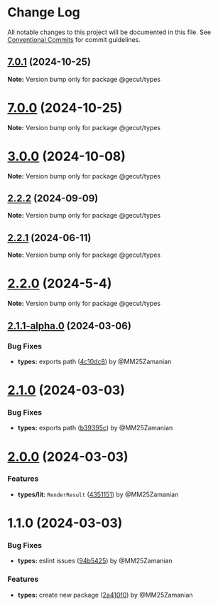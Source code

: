 # Change Log

All notable changes to this project will be documented in this file.
See [Conventional Commits](https://conventionalcommits.org) for commit guidelines.

## [7.0.1](https://github.com/gecut/hybrid-core/compare/@gecut/types@7.0.0...@gecut/types@7.0.1) (2024-10-25)

**Note:** Version bump only for package @gecut/types

# [7.0.0](https://github.com/gecut/hybrid-core/compare/@gecut/types@3.0.0...@gecut/types@7.0.0) (2024-10-25)

**Note:** Version bump only for package @gecut/types

# [3.0.0](https://github.com/gecut/hybrid-core/compare/@gecut/types@2.2.2...@gecut/types@3.0.0) (2024-10-08)

**Note:** Version bump only for package @gecut/types

## [2.2.2](https://github.com/gecut/hybrid-core/compare/@gecut/types@2.2.1...@gecut/types@2.2.2) (2024-09-09)

**Note:** Version bump only for package @gecut/types

## [2.2.1](https://github.com/gecut/hybrid-core/compare/@gecut/types@2.2.0...@gecut/types@2.2.1) (2024-06-11)

**Note:** Version bump only for package @gecut/types

# [2.2.0](https://github.com/gecut/hybrid-core/compare/@gecut/types@2.1.1-alpha.0...@gecut/types@2.2.0) (2024-5-4)

**Note:** Version bump only for package @gecut/types

## [2.1.1-alpha.0](https://github.com/gecut/hybrid-core/compare/@gecut/types@2.1.0...@gecut/types@2.1.1-alpha.0) (2024-03-06)

### Bug Fixes

- **types:** exports path ([4c10dc8](https://github.com/gecut/hybrid-core/commit/4c10dc82b8336b2663c604e55ca90b497ebef6be)) by @MM25Zamanian

# [2.1.0](https://github.com/gecut/hybrid-core/compare/@gecut/types@2.0.0...@gecut/types@2.1.0) (2024-03-03)

### Bug Fixes

- **types:** exports path ([b39395c](https://github.com/gecut/hybrid-core/commit/b39395c135988054d4a3559081605ea391a283d1)) by @MM25Zamanian

# [2.0.0](https://github.com/gecut/hybrid-core/compare/@gecut/types@1.1.0...@gecut/types@2.0.0) (2024-03-03)

### Features

- **types/lit:** `RenderResult` ([4351151](https://github.com/gecut/hybrid-core/commit/435115162b3b3f2707a1e4d4bb66a1bfd3f3042c)) by @MM25Zamanian

# 1.1.0 (2024-03-03)

### Bug Fixes

- **types:** eslint issues ([94b5425](https://github.com/gecut/hybrid-core/commit/94b5425854a19570b18205689305accb947bdd1d)) by @MM25Zamanian

### Features

- **types:** create new package ([2a410f0](https://github.com/gecut/hybrid-core/commit/2a410f00280e75c4a4eb530d0424d3278f9d024b)) by @MM25Zamanian
